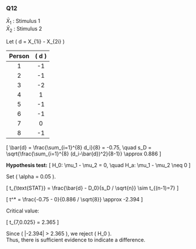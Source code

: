 ### Q12

$\bar{X}_1$ : Stimulus 1  
$\bar{X}_2$ : Stimulus 2  

Let \( d = X_{1i} - X_{2i} \)  

| Person  | \( d \) |
| :----:  | :----: |
| 1       | -1     |
| 2       | -1     |
| 3       | -2     |
| 4       | 1      |
| 5       | -1     |
| 6       | -1     |
| 7       | 0      |
| 8       | -1     |

\[
\bar{d} = \frac{\sum_{i=1}^{8} d_i}{8} = -0.75, \quad s_D = \sqrt{\frac{\sum_{i=1}^{8} (d_i-\bar{d})^2}{8-1}} \approx 0.886
\]

**Hypothesis test:**
\[
H_0: \mu_1 - \mu_2 = 0, \quad H_a: \mu_1 - \mu_2 \neq 0
\]

Set \( \alpha = 0.05 \).

\[
t_{\text{STAT}} = \frac{\bar{d} - D_0}{s_D / \sqrt{n}} \sim t_{(n-1)=7}
\]

\[
t^* = \frac{-0.75 - 0}{0.886 / \sqrt{8}} \approx -2.394
\]

Critical value:

\[
t_{7,0.025} = 2.365
\]

Since \( |-2.394| > 2.365 \), we reject \( H_0 \).  
Thus, there is sufficient evidence to indicate a difference.
